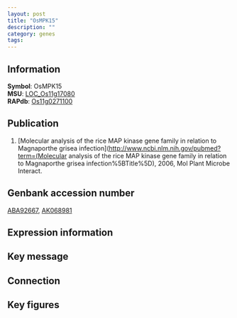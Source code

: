 ```yaml
---
layout: post
title: "OsMPK15"
description: ""
category: genes
tags: 
---
```


## Information
__Symbol__: OsMPK15  
__MSU__: [LOC_Os11g17080](http://rice.plantbiology.msu.edu/cgi-bin/ORF_infopage.cgi?orf=LOC_Os11g17080)  
__RAPdb__: [Os11g0271100](http://rapdb.dna.affrc.go.jp/viewer/gbrowse_details/irgsp1?name=Os11g0271100)  

## Publication
1. [Molecular analysis of the rice MAP kinase gene family in relation to Magnaporthe grisea infection](http://www.ncbi.nlm.nih.gov/pubmed?term=(Molecular analysis of the rice MAP kinase gene family in relation to Magnaporthe grisea infection%5BTitle%5D), 2006, Mol Plant Microbe Interact.

## Genbank accession number
[ABA92667](http://www.ncbi.nlm.nih.gov/nuccore/ABA92667), [AK068981](http://www.ncbi.nlm.nih.gov/nuccore/AK068981)

## Expression information

## Key message

## Connection

## Key figures


